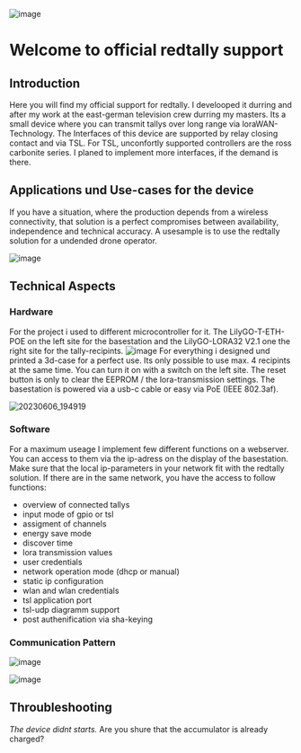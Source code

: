 ![image](https://github.com/martinmmi/redtally_docs/assets/118231543/5353144f-9e2b-47de-b563-aa2c616c6bc6)

# Welcome to official redtally support

## Introduction
Here you will find my official support for redtally. I develooped it durring and after my work at the east-german television crew durring my masters.
Its a small device where you can transmit tallys over long range via loraWAN-Technology. The Interfaces of this device are supported by relay closing contact and via TSL. For TSL, unconfortly supported controllers are the ross carbonite series. I planed to implement more interfaces, if the demand is there. 

## Applications und Use-cases for the device
If you have a situation, where the production depends from a wireless connectivity, that solution is a perfect compromises between availability, independence and technical accuracy. A usesample is to use the redtally solution for a undended drone operator.

![image](https://github.com/martinmmi/redtally_docs/assets/118231543/e6170ac3-c57e-4a25-af0b-8f77c0a12d58)


## Technical Aspects
### Hardware
For the project i used to different microcontroller for it. The LilyGO-T-ETH-POE on the left site for the basestation and the LilyGO-LORA32 V2.1 one the right site for the tally-recipints. 
![image](https://github.com/martinmmi/redtally_docs/assets/118231543/43e292a9-aa7e-4fd7-8a1d-74053a3c38d3)
For everything i designed und printed a 3d-case for a perfect use. Its only possible to use max. 4 recipints at the same time. You can turn it on with a switch on the left site. The reset button is only to clear the EEPROM / the lora-transmission settings. The basestation is powered via a usb-c cable or easy via PoE (IEEE 802.3af). 

![20230606_194919](https://github.com/martinmmi/redtally_docs/assets/118231543/41d16b50-8dd0-446e-b311-2db1340b968b)


### Software
For a maximum useage I implement few different functions on a webserver. You can access to them via the ip-adress on the display of the basestation. Make sure that the local ip-parameters in your network fit with the redtally solution. If there are in the same network, you have the access to follow functions:
- overview of connected tallys
- input mode of gpio or tsl
- assigment of channels
- energy save mode
- discover time
- lora transmission values
- user credentials
- network operation mode (dhcp or manual)
- static ip configuration
- wlan and wlan credentials
- tsl application port
- tsl-udp diagramm support
- post authenification via sha-keying

### Communication Pattern
![image](https://github.com/martinmmi/redtally_docs/assets/118231543/c72ac58c-95e3-4d46-8063-0e43385acab2)

![image](https://github.com/martinmmi/redtally_docs/assets/118231543/eb5f3abf-4db6-4825-ad8c-441ccd8c2efd)



## Throubleshooting
*The device didnt starts.* Are you shure that the accumulator is already charged?




